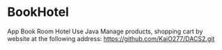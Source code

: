 # BookHotel
App Book Room Hotel
Use Java
Manage products, shopping cart by website at the following address: https://github.com/KaiO277/DACS2.git
